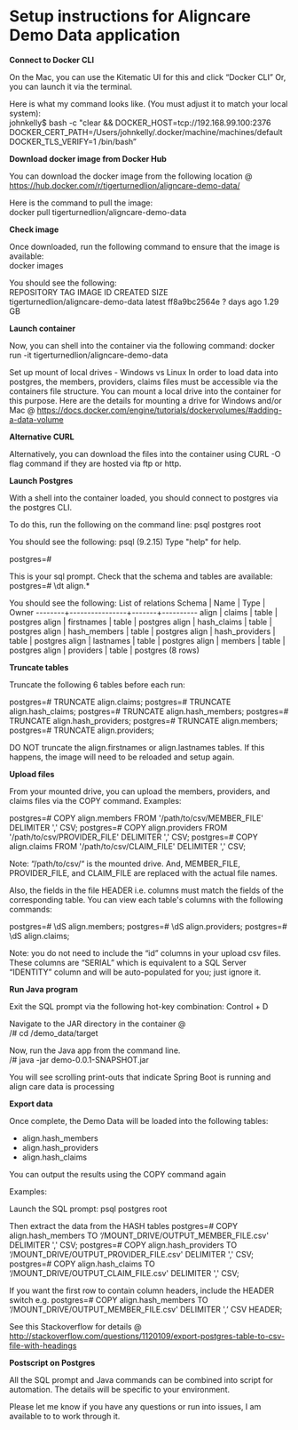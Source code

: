 # Setup instructions for Aligncare Demo Data application
<b>Connect to Docker CLI</b><p>
On the Mac, you can use the Kitematic UI for this and click “Docker CLI”
Or, you can launch it via the terminal.

Here is what my command looks like.  (You must adjust it to match your local system):<br>
johnkelly$ bash -c "clear && DOCKER_HOST=tcp://192.168.99.100:2376 DOCKER_CERT_PATH=/Users/johnkelly/.docker/machine/machines/default DOCKER_TLS_VERIFY=1 /bin/bash”

<b>Download docker image from Docker Hub</b><p>
You can download the docker image from the following location @ <a href="https://hub.docker.com/r/tigerturnedlion/aligncare-demo-data/">https://hub.docker.com/r/tigerturnedlion/aligncare-demo-data/</a>

Here is the command to pull the image:<br>
docker pull tigerturnedlion/aligncare-demo-data

<b>Check image</b><p>
Once downloaded, run the following command to ensure that the image is available:<br>
docker images

You should see the following:<br>
REPOSITORY     							TAG                IMAGE ID              CREATED            SIZE<br>
tigerturnedlion/aligncare-demo-data     latest              ff8a9bc2564e        ? days ago          1.29 GB<br>

<b>Launch container</b><p>
Now, you can shell into the container via the following command:
docker run -it tigerturnedlion/aligncare-demo-data

Set up mount of local drives - Windows vs Linux
In order to load data into postgres, the members, providers, claims files must be accessible via the containers file structure.  You can mount a local drive into the container for this purpose.  Here are the details for mounting a drive for Windows and/or Mac @ <a href="https://docs.docker.com/engine/tutorials/dockervolumes/#adding-a-data-volume">https://docs.docker.com/engine/tutorials/dockervolumes/#adding-a-data-volume</a>

<b>Alternative CURL</b><p>
Alternatively, you can download the files into the container using CURL -O flag command if they are hosted via ftp or http.

<b>Launch Postgres</b><p>
With a shell into the container loaded, you should connect to postgres via the postgres CLI.

To do this, run the following on the command line:
psql postgres root

You should see the following:
psql (9.2.15)
Type "help" for help.

postgres=#

This is your sql prompt.  Check that the schema and tables are available:
postgres=# \dt align.*

You should see the following:
             List of relations
Schema |      Name      | Type  |  Owner
--------+----------------+-------+----------
align  | claims                 | table | postgres
align  | firstnames           | table | postgres
align  | hash_claims        | table | postgres
align  | hash_members   | table | postgres
align  | hash_providers   | table | postgres
align  | lastnames           | table | postgres
align  | members            | table | postgres
align  | providers            | table | postgres
(8 rows)

<b>Truncate tables</b><p>

Truncate the following 6 tables before each run:

postgres=# TRUNCATE align.claims;
postgres=# TRUNCATE align.hash_claims;
postgres=# TRUNCATE align.hash_members;
postgres=# TRUNCATE align.hash_providers;
postgres=# TRUNCATE align.members;
postgres=# TRUNCATE align.providers;

DO NOT truncate the align.firstnames or align.lastnames tables.  If this happens, the image will need to be reloaded and setup again.

<b>Upload files</b><p>

From your mounted drive, you can upload the members, providers, and claims files via the COPY command.
Examples:

postgres=# COPY align.members FROM '/path/to/csv/MEMBER_FILE' DELIMITER ',' CSV;
postgres=# COPY align.providers FROM '/path/to/csv/PROVIDER_FILE' DELIMITER ',' CSV;
postgres=# COPY align.claims FROM '/path/to/csv/CLAIM_FILE' DELIMITER ',' CSV;

Note: “/path/to/csv/“ is the mounted drive.  And, MEMBER_FILE, PROVIDER_FILE, and CLAIM_FILE are replaced with the actual file names.

Also, the fields in the file HEADER i.e. columns must match the fields of the corresponding table.  You can view each table's columns with the following commands:

postgres=# \dS align.members;
postgres=# \dS align.providers;
postgres=# \dS align.claims;

Note: you do not need to include the “id” columns in your upload csv files.  These columns are “SERIAL” which is equivalent to a SQL Server “IDENTITY” column and will be auto-populated for you; just ignore it.

<b>Run Java program</b><p>

Exit the SQL prompt via the following hot-key combination:
Control + D

Navigate to the JAR directory in the container @<br>
/# cd /demo_data/target

Now, run the Java app from the command line.<br>
/# java -jar demo-0.0.1-SNAPSHOT.jar

You will see scrolling print-outs that indicate Spring Boot is running and align care data is processing

<b>Export data</b><p>
Once complete, the Demo Data will be loaded into the following tables:

- align.hash_members
- align.hash_providers
- align.hash_claims

You can output the results using the COPY command again

Examples:

Launch the SQL prompt:
psql postgres root

Then extract the data from the HASH tables
postgres=# COPY align.hash_members TO ‘/MOUNT_DRIVE/OUTPUT_MEMBER_FILE.csv' DELIMITER ',' CSV;
postgres=# COPY align.hash_providers TO ‘/MOUNT_DRIVE/OUTPUT_PROVIDER_FILE.csv' DELIMITER ',' CSV;
postgres=# COPY align.hash_claims TO ‘/MOUNT_DRIVE/OUTPUT_CLAIM_FILE.csv' DELIMITER ',' CSV;

If you want the first row to contain column headers, include the HEADER switch e.g.
postgres=# COPY align.hash_members TO ‘/MOUNT_DRIVE/OUTPUT_MEMBER_FILE.csv' DELIMITER ',’ CSV HEADER;

See this Stackoverflow for details @ <a href="http://stackoverflow.com/questions/1120109/export-postgres-table-to-csv-file-with-headings">http://stackoverflow.com/questions/1120109/export-postgres-table-to-csv-file-with-headings</a>

<b>Postscript on Postgres</b><p>
All the SQL prompt and Java commands can be combined into script for automation.  The details will be specific to your environment.

Please let me know if you have any questions or run into issues, I am available to to work through it.